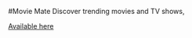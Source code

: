 #Movie Mate
Discover trending movies and TV shows,

[Available here](https://movie-mate.netlify.app/)
